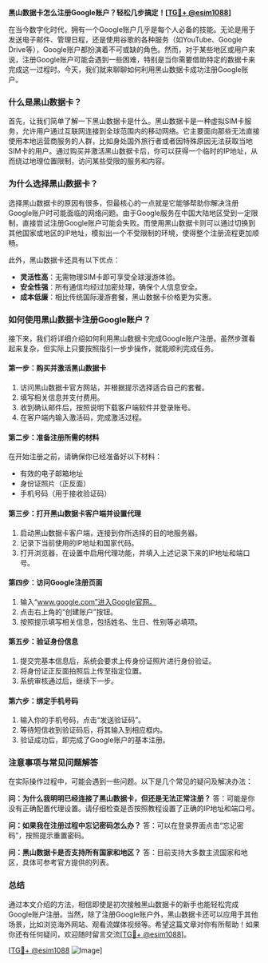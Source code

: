 **黑山数据卡怎么注册Google账户？轻松几步搞定！[[TG💪+ @esim1088](https://t.me/s/esim1088)]**

在当今数字化时代，拥有一个Google账户几乎是每个人必备的技能。无论是用于发送电子邮件、管理日程，还是使用谷歌的各种服务（如YouTube、Google Drive等），Google账户都扮演着不可或缺的角色。然而，对于某些地区或用户来说，注册Google账户可能会遇到一些困难，特别是当你需要借助特定的数据卡来完成这一过程时。今天，我们就来聊聊如何利用黑山数据卡成功注册Google账户。

### 什么是黑山数据卡？

首先，让我们简单了解一下黑山数据卡是什么。黑山数据卡是一种虚拟SIM卡服务，允许用户通过互联网连接到全球范围内的移动网络。它主要面向那些无法直接使用本地运营商服务的人群，比如身处国外旅行者或者因特殊原因无法获取当地SIM卡的用户。通过购买并激活黑山数据卡后，你可以获得一个临时的IP地址，从而绕过地理位置限制，访问某些受限的服务和内容。

### 为什么选择黑山数据卡？

选择黑山数据卡的原因有很多，但最核心的一点就是它能够帮助你解决注册Google账户时可能面临的网络问题。由于Google服务在中国大陆地区受到一定限制，直接尝试注册Google账户可能会失败。而使用黑山数据卡则可以通过切换到其他国家或地区的IP地址，模拟出一个不受限制的环境，使得整个注册流程更加顺畅。

此外，黑山数据卡还具有以下优点：
- **灵活性高**：无需物理SIM卡即可享受全球漫游体验。
- **安全性强**：所有通信均经过加密处理，确保个人信息安全。
- **成本低廉**：相比传统国际漫游套餐，黑山数据卡价格更为实惠。

### 如何使用黑山数据卡注册Google账户？

接下来，我们将详细介绍如何利用黑山数据卡完成Google账户注册。虽然步骤看起来复杂，但实际上只要按照指引一步步操作，就能顺利完成任务。

#### 第一步：购买并激活黑山数据卡

1. 访问黑山数据卡官方网站，并根据提示选择适合自己的套餐。
2. 填写相关信息并支付费用。
3. 收到确认邮件后，按照说明下载客户端软件并登录账号。
4. 在客户端内输入激活码，完成激活过程。

#### 第二步：准备注册所需的材料

在开始注册之前，请确保你已经准备好以下材料：
- 有效的电子邮箱地址
- 身份证照片（正反面）
- 手机号码（用于接收验证码）

#### 第三步：打开黑山数据卡客户端并设置代理

1. 启动黑山数据卡客户端，连接到你所选择的目的地服务器。
2. 记录下当前使用的IP地址和国家代码。
3. 打开浏览器，在设置中启用代理功能，并填入上述记录下来的IP地址和端口号。

#### 第四步：访问Google注册页面

1. 输入“www.google.com”进入Google官网。
2. 点击右上角的“创建账户”按钮。
3. 按照提示填写相关信息，包括姓名、生日、性别等必填项。

#### 第五步：验证身份信息

1. 提交完基本信息后，系统会要求上传身份证照片进行身份验证。
2. 将身份证正反面拍照后上传至指定位置。
3. 系统审核通过后，继续下一步。

#### 第六步：绑定手机号码

1. 输入你的手机号码，点击“发送验证码”。
2. 等待短信收到验证码后，将其输入到相应框内。
3. 验证成功后，即完成了Google账户的基本注册。

### 注意事项与常见问题解答

在实际操作过程中，可能会遇到一些问题。以下是几个常见的疑问及解决办法：

**问：为什么我明明已经连接了黑山数据卡，但还是无法正常注册？**
答：可能是你没有正确配置代理设置。请仔细检查是否按照教程设置了正确的IP地址和端口号。

**问：如果我在注册过程中忘记密码怎么办？**
答：可以在登录界面点击“忘记密码”，按照提示重置密码。

**问：黑山数据卡是否支持所有国家和地区？**
答：目前支持大多数主流国家和地区，具体可参考官方提供的列表。

### 总结

通过本文介绍的方法，相信即使是初次接触黑山数据卡的新手也能轻松完成Google账户注册。当然，除了注册Google账户外，黑山数据卡还可以应用于其他场景，比如浏览海外网站、观看流媒体视频等。希望这篇文章对你有所帮助！如果你还有任何疑问，欢迎随时留言交流[[TG💪+ @esim1088](https://t.me/s/esim1088)]。

[[TG💪+ @esim1088](https://t.me/s/esim1088) ![Image](https://i.postimg.cc/4NQfJmqS/Snipaste-2025-05-13-00-14-12.png)]